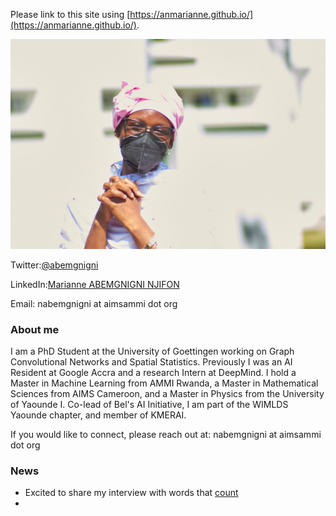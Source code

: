 ---
---

Please link to this site using [https://anmarianne.github.io/](https://anmarianne.github.io/).


 



!["Nothing happens until something moves" (Albert Einstein.)](./pink_pic.jpg)

Twitter:[@abemgnigni](https://twitter.com/abemgnigni)

LinkedIn:[Marianne ABEMGNIGNI NJIFON](https://www.linkedin.com/in/marianne-abemgnigni-njifon-931142150/)

Email: nabemgnigni at aimsammi dot org

### About me
I am a PhD Student at the University of Goettingen working on Graph Convolutional Networks and Spatial Statistics. Previously I was an AI Resident at
Google Accra and a research Intern at DeepMind. I hold a Master in Machine Learning from AMMI Rwanda, a Master in Mathematical Sciences from AIMS Cameroon,
and a Master in Physics from the University of Yaounde I. Co-lead of Bel's AI Initiative, I am part of the WIMLDS Yaounde chapter, and member of KMERAI.

If you would like to connect, please reach out at: nabemgnigni at aimsammi dot org


### News
  - Excited to share my interview with words that [count](https://wordsthatcount.org/women-in-machine-learning-abemgnigni-njifon-marianne/)
  - 
  
  

